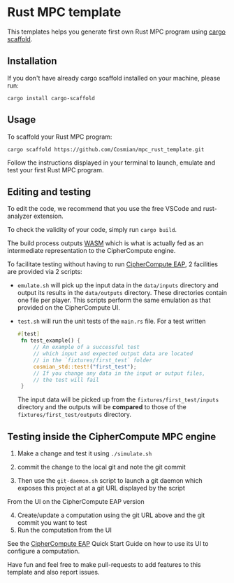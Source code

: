 # Rust MPC template

This templates helps you generate first own Rust MPC program using [cargo scaffold](https://github.com/iomentum/cargo-scaffold).

## Installation

If you don't have already cargo scaffold installed on your machine, please run:

```
cargo install cargo-scaffold
```

## Usage

To scaffold your Rust MPC program:

```
cargo scaffold https://github.com/Cosmian/mpc_rust_template.git
```

Follow the instructions displayed in your terminal to launch, emulate and test your first Rust MPC program.

## Editing and testing

To edit the code, we recommend that you use the free VSCode and rust-analyzer extension.

To check the validity of your code, simply run  `cargo build`.
 
The build process outputs [WASM](https://fr.wikipedia.org/wiki/WebAssembly) which
is what is actually fed as an intermediate representation to the CipherCompute engine.

To facilitate testing without having to run [CipherCompute EAP](https://github.com/Cosmian/CipherCompute),  2 facilities are provided via 2 scripts:

 - `emulate.sh` will pick up the input data in the `data/inputs` directory 
  and output its results in the `data/outputs` directory. These directories contain one 
  file per player. This scripts perform the same emulation as that provided on the CipherCompute UI. 

 - `test.sh` will run the unit tests of the `main.rs` file. For a test written 
   ```rust
   #[test]
    fn test_example() {
        // An example of a successful test
        // which input and expected output data are located
        // in the `fixtures/first_test` folder
        cosmian_std::test!("first_test");
        // If you change any data in the input or output files,
        // the test will fail
    }
    ```
    The input data will be picked up from the `fixtures/first_test/inputs` directory and
    the outputs will be **compared** to those of the `fixtures/first_test/outputs` directory.

## Testing inside the CipherCompute MPC engine

1. Make a change and test it using `./simulate.sh`
2. commit the change to the local git and note the git commit

3. Then use the `git-daemon.sh` script to launch a git daemon which exposes this project at
at a git URL displayed by the script

From the UI on the CipherCompute EAP version

4. Create/update a computation using the git URL above and the git commit you want to test
5. Run the computation from the UI

See the [CipherCompute EAP](https://github.com/Cosmian/CipherCompute) Quick Start Guide
on how to use its UI to configure a computation.


Have fun and feel free to make pull-requests to add features to this template and also report issues.

<!--
## Demo
[![asciicast](https://asciinema.org/a/Fmj2hhuzkoazAaSavasJPjfjL.svg)](https://asciinema.org/a/Fmj2hhuzkoazAaSavasJPjfjL)
--!>
